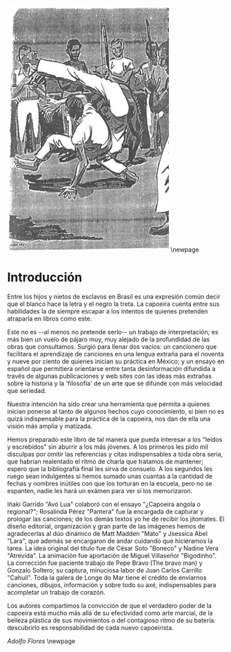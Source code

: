 ![Roda de capoeira](img/img1.png)
\newpage

# Introducción

Entre los hijos y nietos de esclavos en Brasil es una expresión común
decir que el blanco hace la letra y el negro la treta. La capoeira
cuenta entre sus habilidades la de siempre escapar a los intentos de
quienes pretenden atraparla en libros como este.

Este no es --al menos no pretende serlo-- un trabajo de interpretación;
es más bien un vuelo de pájaro muy, muy alejado de la profundidad de
las obras que consultamos. Surgió para llenar dos vacíos: un cancionero
que facilitara el aprendizaje de canciones en una lengua extraña para el
noventa y nueve por ciento de quienes inician su práctica en México; y
un ensayo en español que permitiera orientarse entre tanta desinformación
difundida a través de algunas publicaciones y web sites con las ideas
más extrañas sobre la historia y la 'filosofía' de un arte que se difunde
con más velocidad que seriedad.

Nuestra intención ha sido crear una herramienta que permita a quienes
inician ponerse al tanto de algunos hechos cuyo conocimiento, si bien
no es quizá indispensable para la práctica de la capoeira, nos dan de
ella una visión más amplia y matizada.

Hemos preparado este libro de tal manera que pueda interesar a los
"leídos y escrebidos" sin aburrir a los más jóvenes. A los primeros
les pido mil disculpas por omitir las referencias y citas indispensables
a toda obra seria, que habrían realentado el ritmo de charla que tratamos
de mantener; espero que la bibliografía final les sirva de consuelo. A
los segundos les ruego sean indulgentes si hemos sumado unas cuantas a
la cantidad de fechas y nombres inútiles con que los torturan en la
escuela, pero no se espanten, nadie les hará un exámen para ver si los
memorizaron.

Iñaki Garrido "Avó Lua" colaboró con el ensayo "¿Capoeira angola o
regional?"; Rosalinda Pérez "Pantera" fue la encargada de capturar y
prologar las canciones; de los demás textos yo he de recibir los
jitomates. El diseño editorial, organización y gran parte de las
imágenes hemos de agradecerlas al dúo dinámico de Matt Madden
"Mato" y Jsessica Abel "Lara", que además se encargaron de andar cuidando
que hiciéramos la tarea. La idea original del título fue de César Soto
"Boneco" y Nadine Vera "Atrevida". La animación fue aportación de Miguel
Villaseñor "Bigodinho". La corrección fue paciente trabajo de Pepe Bravo
(The bravo man) y Gonzalo Soltero; su captura, minuciosa labor de Juan
Carlos Carrillo "Cahuil". Toda la galera de Longe do Mar tiene el crédito
de enviarnos canciones, dibujos, información y sobre todo su axé,
indispensables para acompletar un trabajo de corazón.

Los autores compartimos la convicción de que el verdadero poder de la 
capoeira está mucho más allá de su efectividad como arte marcial, de la
belleza plástica de sus movimientos o del contagioso ritmo de su batería:
descubrirlo es responsabilidad de cada nuevo capoeirista.

*Adolfo Flores*
\newpage
